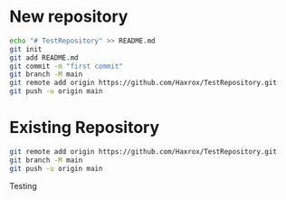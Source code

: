 # New repository
```bash
echo "# TestRepository" >> README.md
git init
git add README.md
git commit -m "first commit"
git branch -M main
git remote add origin https://github.com/Haxrox/TestRepository.git
git push -u origin main
```
# Existing Repository
```bash
git remote add origin https://github.com/Haxrox/TestRepository.git
git branch -M main
git push -u origin main
```

Testing

